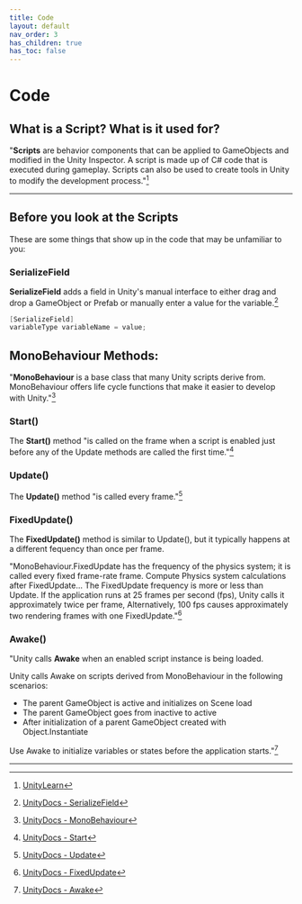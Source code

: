 ```yaml
---
title: Code
layout: default
nav_order: 3
has_children: true
has_toc: false
---
```

# Code
## What is a Script? What is it used for?
"**Scripts** are behavior components that can be applied to GameObjects and modified in the Unity Inspector. A script is made up of C# code that is executed during gameplay. Scripts can also be used to create tools in Unity to modify the development process."[^1]

----

## Before you look at the Scripts
These are some things that show up in the code that may be unfamiliar to you:

### SerializeField
**SerializeField** adds a field in Unity's manual interface to either drag and drop a GameObject or Prefab or manually enter a value for the variable.[^2]
```csharp
[SerializeField]
variableType variableName = value;
```

## MonoBehaviour Methods:
"**MonoBehaviour** is a base class that many Unity scripts derive from. MonoBehaviour offers life cycle functions that make it easier to develop with Unity."[^3]

### Start()
The **Start()** method "is called on the frame when a script is enabled just before any of the Update methods are called the first time."[^4]

### Update()
The **Update()** method "is called every frame."[^5]

### FixedUpdate()
The **FixedUpdate()** method is similar to Update(), but it typically happens at a different fequency than once per frame. 

"MonoBehaviour.FixedUpdate has the frequency of the physics system; it is called every fixed frame-rate frame. Compute Physics system calculations after FixedUpdate... The FixedUpdate frequency is more or less than Update. If the application runs at 25 frames per second (fps), Unity calls it approximately twice per frame, Alternatively, 100 fps causes approximately two rendering frames with one FixedUpdate."[^6]

### Awake()
"Unity calls **Awake** when an enabled script instance is being loaded.

Unity calls Awake on scripts derived from MonoBehaviour in the following scenarios:
* The parent GameObject is active and initializes on Scene load
* The parent GameObject goes from inactive to active
* After initialization of a parent GameObject created with Object.Instantiate

Use Awake to initialize variables or states before the application starts."[^7]

----

[^1]: [UnityLearn](https://learn.unity.com/tutorial/working-with-scripts#)
[^2]: [UnityDocs - SerializeField](https://docs.unity3d.com/ScriptReference/SerializeField.html)
[^3]: [UnityDocs - MonoBehaviour](https://docs.unity3d.com/ScriptReference/MonoBehaviour.html)
[^4]: [UnityDocs - Start](https://docs.unity3d.com/ScriptReference/MonoBehaviour.Start.html)
[^5]: [UnityDocs - Update](https://docs.unity3d.com/ScriptReference/MonoBehaviour.Update.html)
[^6]: [UnityDocs - FixedUpdate](https://docs.unity3d.com/ScriptReference/MonoBehaviour.FixedUpdate.html)
[^7]: [UnityDocs - Awake](https://docs.unity3d.com/ScriptReference/MonoBehaviour.Awake.html)